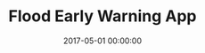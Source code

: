---
layout: inner
position: left
title: 'Flood Early Warning App'
lead_text: 'An Android app displaying real-time information on the water level of rivers in Jakarta.'
tags: ['Java', 'Android SDK', 'OData']
featured_image: ['/img/posts/ews1-min.png','/img/posts/ews2-min.png']
date: 2017-05-01 00:00:00
categories: ['Android']
project_link: 'https://play.google.com/store/apps/details?id=com.dinassdadki1.ews'
button_icon: 'google-playstore'
button_text: 'Visit the app'
order: 13
visible: 1
company: 'Aditya Arta Abadi, PT'
---